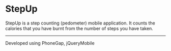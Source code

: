 StepUp
======

StepUp is a step counting (pedometer) mobile application. It counts the calories that you have burnt from the number of steps you have taken.

---------
Developed using PhoneGap, jQueryMobile
